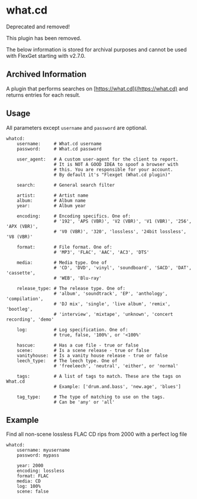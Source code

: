 # what.cd
<div class="alert alert-danger" role="alert">Deprecated and removed!
</div>

This plugin has been removed.

The below information is stored for archival purposes and cannot be used with FlexGet starting with v2.7.0.

## Archived Information
A plugin that performs searches on [https://what.cd](/https://what.cd) and returns entries for each result.

## Usage
All parameters except `username` and `password` are optional.

```
whatcd:
    username:     # What.cd username
    password:     # What.cd password

    user_agent:   # A custom user-agent for the client to report.
                  # It is NOT A GOOD IDEA to spoof a browser with
                  # this. You are responsible for your account.
                  # By default it's "Flexget (What.cd plugin)"

    search:       # General search filter

    artist:       # Artist name
    album:        # Album name
    year:         # Album year

    encoding:     # Encoding specifics. One of:
                  # '192', 'APS (VBR)', 'V2 (VBR)', 'V1 (VBR)', '256', 'APX (VBR)',
                  # 'V0 (VBR)', '320', 'lossless', '24bit lossless', 'V8 (VBR)'

    format:       # File format. One of:
                  # 'MP3', 'FLAC', 'AAC', 'AC3', 'DTS'

    media:        # Media type. One of
                  # 'CD', 'DVD', 'vinyl', 'soundboard', 'SACD', 'DAT', 'cassette',
                  # 'WEB', 'Blu-ray'

    release_type: # The release type. One of:
                  # 'album', 'soundtrack', 'EP', 'anthology', 'compilation',
                  # 'DJ mix', 'single', 'live album', 'remix', 'bootleg',
                  # 'interview', 'mixtape', 'unknown', 'concert recording', 'demo'

    log:          # Log specification. One of:
                  # true, false, '100%', or '<100%'

    hascue:       # Has a cue file - true or false
    scene:        # Is a scene release - true or false
    vanityhouse:  # Is a vanity house release - true or false
    leech_type:   # The leech type. One of
                  # 'freeleech', 'neutral', 'either', or 'normal'

    tags:         # A list of tags to match. These are the tags on What.cd
                  # Example: ['drum.and.bass', 'new.age', 'blues']

    tag_type:     # The type of matching to use on the tags.
                  # Can be 'any' or 'all'
```

## Example
Find all non-scene lossless FLAC CD rips from 2000 with a perfect log file

```
whatcd:
    username: myusername
    password: mypass

    year: 2000
    encoding: lossless
    format: FLAC
    media: CD
    log: 100%
    scene: false
```